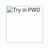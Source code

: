 <a href="https://labs.play-with-docker.com/?stack=https://raw.githubusercontent.com/ml-tooling/ml-workspace/develop/deployment/play-with-docker/docker-compose.yml" title="Docker Image Metadata" target="_blank"><img src="https://cdn.rawgit.com/play-with-docker/stacks/cff22438/assets/images/button.png" alt="Try in PWD" width="100px"></a>